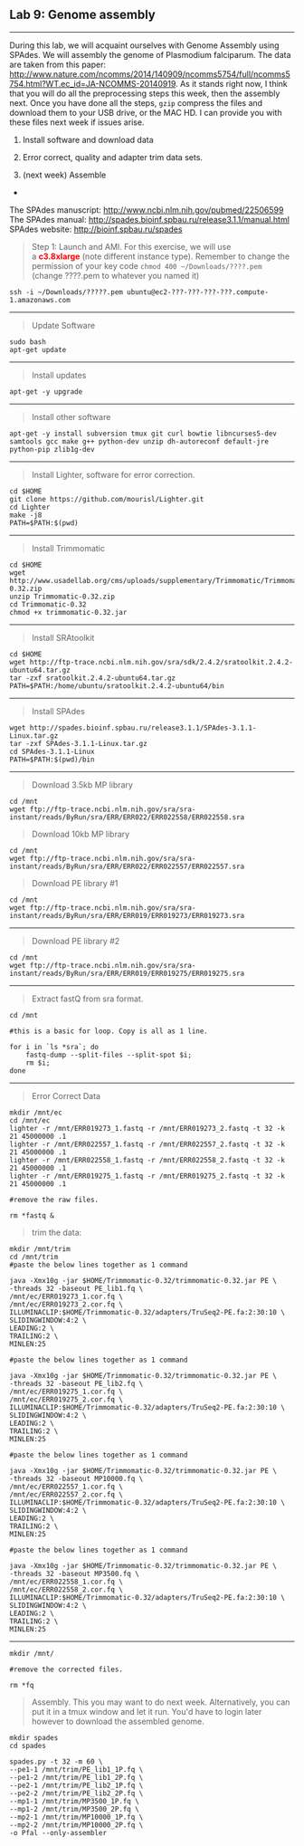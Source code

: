 Lab 9: Genome assembly
--

---

During this lab, we will acquaint ourselves with Genome Assembly using SPAdes. We will assembly the genome of Plasmodium falciparum. The data are taken from this paper: http://www.nature.com/ncomms/2014/140909/ncomms5754/full/ncomms5754.html?WT.ec_id=JA-NCOMMS-20140919.
As it stands right now, I think that you will do all the preprocessing steps this week, then the assembly next. Once you have done all the steps, `gzip` compress the files and download them to your USB drive, or the MAC HD. I can provide you with these files next week if issues arise. 

1. Install software and download data

2. Error correct, quality and adapter trim data sets.

3. (next week) Assemble

-

The SPAdes manuscript: http://www.ncbi.nlm.nih.gov/pubmed/22506599
The SPAdes manual: http://spades.bioinf.spbau.ru/release3.1.1/manual.html
SPAdes website: http://bioinf.spbau.ru/spades

> Step 1: Launch and AMI. For this exercise, we will use a <span style="color: #ff0000;"><strong>c3.8xlarge</strong></span> (note different instance type). Remember to change the permission of your key code `chmod 400 ~/Downloads/????.pem` (change ????.pem to whatever you named it)


	ssh -i ~/Downloads/?????.pem ubuntu@ec2-???-???-???-???.compute-1.amazonaws.com


---

> Update Software


	sudo bash
	apt-get update


---

> Install updates


	apt-get -y upgrade


---

> Install other software


	apt-get -y install subversion tmux git curl bowtie libncurses5-dev samtools gcc make g++ python-dev unzip dh-autoreconf default-jre python-pip zlib1g-dev


---

> Install Lighter, software for error correction.


    cd $HOME
    git clone https://github.com/mourisl/Lighter.git
    cd Lighter
    make -j8
    PATH=$PATH:$(pwd)


---

> Install Trimmomatic


    cd $HOME
    wget http://www.usadellab.org/cms/uploads/supplementary/Trimmomatic/Trimmomatic-0.32.zip
    unzip Trimmomatic-0.32.zip
    cd Trimmomatic-0.32
    chmod +x trimmomatic-0.32.jar
    

---

> Install SRAtoolkit


    cd $HOME
    wget http://ftp-trace.ncbi.nlm.nih.gov/sra/sdk/2.4.2/sratoolkit.2.4.2-ubuntu64.tar.gz
    tar -zxf sratoolkit.2.4.2-ubuntu64.tar.gz
    PATH=$PATH:/home/ubuntu/sratoolkit.2.4.2-ubuntu64/bin


---

> Install SPAdes


    wget http://spades.bioinf.spbau.ru/release3.1.1/SPAdes-3.1.1-Linux.tar.gz
    tar -zxf SPAdes-3.1.1-Linux.tar.gz
    cd SPAdes-3.1.1-Linux
    PATH=$PATH:$(pwd)/bin


---

> Download 3.5kb MP library


	cd /mnt
	wget ftp://ftp-trace.ncbi.nlm.nih.gov/sra/sra-instant/reads/ByRun/sra/ERR/ERR022/ERR022558/ERR022558.sra 


> Download 10kb MP library


	cd /mnt
	wget ftp://ftp-trace.ncbi.nlm.nih.gov/sra/sra-instant/reads/ByRun/sra/ERR/ERR022/ERR022557/ERR022557.sra 


> Download PE library #1


	cd /mnt
	wget ftp://ftp-trace.ncbi.nlm.nih.gov/sra/sra-instant/reads/ByRun/sra/ERR/ERR019/ERR019273/ERR019273.sra


---

> Download PE library #2


	cd /mnt
	wget ftp://ftp-trace.ncbi.nlm.nih.gov/sra/sra-instant/reads/ByRun/sra/ERR/ERR019/ERR019275/ERR019275.sra


---

> Extract fastQ from sra format.


    cd /mnt
    
    #this is a basic for loop. Copy is all as 1 line. 
    
    for i in `ls *sra`; do
        fastq-dump --split-files --split-spot $i;
        rm $i;
    done


---

> Error Correct Data


    mkdir /mnt/ec
    cd /mnt/ec
    lighter -r /mnt/ERR019273_1.fastq -r /mnt/ERR019273_2.fastq -t 32 -k 21 45000000 .1
    lighter -r /mnt/ERR022557_1.fastq -r /mnt/ERR022557_2.fastq -t 32 -k 21 45000000 .1
    lighter -r /mnt/ERR022558_1.fastq -r /mnt/ERR022558_2.fastq -t 32 -k 21 45000000 .1
    lighter -r /mnt/ERR019275_1.fastq -r /mnt/ERR019275_2.fastq -t 32 -k 21 45000000 .1
    
    #remove the raw files. 
    
    rm *fastq &


> trim the data:


    mkdir /mnt/trim
    cd /mnt/trim
    #paste the below lines together as 1 command
    
    java -Xmx10g -jar $HOME/Trimmomatic-0.32/trimmomatic-0.32.jar PE \
    -threads 32 -baseout PE_lib1.fq \
    /mnt/ec/ERR019273_1.cor.fq \
    /mnt/ec/ERR019273_2.cor.fq \
    ILLUMINACLIP:$HOME/Trimmomatic-0.32/adapters/TruSeq2-PE.fa:2:30:10 \
    SLIDINGWINDOW:4:2 \
    LEADING:2 \
    TRAILING:2 \
    MINLEN:25
    
    #paste the below lines together as 1 command
    
    java -Xmx10g -jar $HOME/Trimmomatic-0.32/trimmomatic-0.32.jar PE \
    -threads 32 -baseout PE_lib2.fq \
    /mnt/ec/ERR019275_1.cor.fq \
    /mnt/ec/ERR019275_2.cor.fq \
    ILLUMINACLIP:$HOME/Trimmomatic-0.32/adapters/TruSeq2-PE.fa:2:30:10 \
    SLIDINGWINDOW:4:2 \
    LEADING:2 \
    TRAILING:2 \
    MINLEN:25
    
    #paste the below lines together as 1 command
    
    java -Xmx10g -jar $HOME/Trimmomatic-0.32/trimmomatic-0.32.jar PE \
    -threads 32 -baseout MP10000.fq \
    /mnt/ec/ERR022557_1.cor.fq \
    /mnt/ec/ERR022557_2.cor.fq \
    ILLUMINACLIP:$HOME/Trimmomatic-0.32/adapters/TruSeq2-PE.fa:2:30:10 \
    SLIDINGWINDOW:4:2 \
    LEADING:2 \
    TRAILING:2 \
    MINLEN:25
    
    #paste the below lines together as 1 command
    
    java -Xmx10g -jar $HOME/Trimmomatic-0.32/trimmomatic-0.32.jar PE \
    -threads 32 -baseout MP3500.fq \
    /mnt/ec/ERR022558_1.cor.fq \
    /mnt/ec/ERR022558_2.cor.fq \
    ILLUMINACLIP:$HOME/Trimmomatic-0.32/adapters/TruSeq2-PE.fa:2:30:10 \
    SLIDINGWINDOW:4:2 \
    LEADING:2 \
    TRAILING:2 \
    MINLEN:25
    
    


---


    mkdir /mnt/
    
    #remove the corrected files. 
    
    rm *fq



> Assembly. This you may want to do next week. Alternatively, you can put it in a tmux window and let it run. You'd have to login later however to download the assembled genome.  


    mkdir spades
    cd spades
    
    spades.py -t 32 -m 60 \
    --pe1-1 /mnt/trim/PE_lib1_1P.fq \
    --pe1-2 /mnt/trim/PE_lib1_2P.fq \
    --pe2-1 /mnt/trim/PE_lib2_1P.fq \
    --pe2-2 /mnt/trim/PE_lib2_2P.fq \
    --mp1-1 /mnt/trim/MP3500_1P.fq \
    --mp1-2 /mnt/trim/MP3500_2P.fq \
    --mp2-1 /mnt/trim/MP10000_1P.fq \
    --mp2-2 /mnt/trim/MP10000_2P.fq \
    -o Pfal --only-assembler

